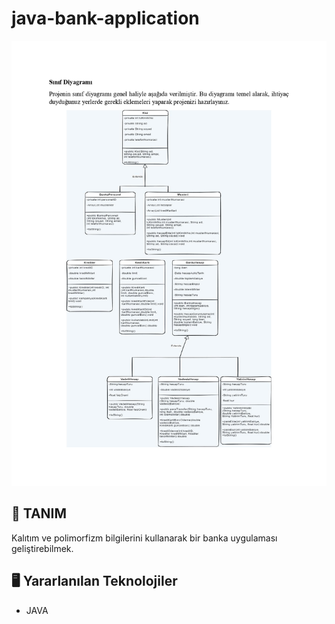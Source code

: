 # java-bank-application


<img src="https://github.com/aslanburak/java-bank-application/blob/main/image/UML.jpg" width="800px" height="auto">

## 📌 TANIM
Kalıtım ve polimorfizm bilgilerini kullanarak bir banka uygulaması geliştirebilmek.


## 🖥️ Yararlanılan Teknolojiler
-   JAVA 
